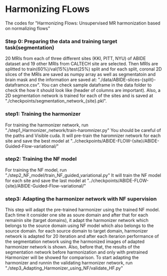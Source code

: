 # Harmonizing FLows

The codes for "Harmonizing Flows: Unsupervised MR harmonization based on normalizing flows"


### Step 0: Preparing the data and training target task(segmentation)

20 MRIs from each of three different sites (KKI, PITT, NYU) of ABIDE dataset and 19 other MRIs from CALTECH site are selected. Then MRIs are splitted to train(60%)/val(15%)/test(25%) split and for each split, coronal 2D slices of the MRIs are saved as numpy array as well as segmentatoin and brain mask and the information are saved at: "./data/ABIDE-slices-{split}-dataframce.csv". You can check sample dataframe in the data folder to check the how it should look like (header of columns are important).
Also, a 2D segmentation network is trained for each of the sites and is saved at "./checkpoints/segmentation_network_{site}.pkl".


### step1: Training the harmonizer
For training the harmonizer network, run "./step1_Harmonizer_network/train-haromnizer.py"
You should be careful of the paths and Visible cuda.
It will pre-train the haromnizer network for each site and save the  best model at "../checkpoints/ABIDE-FLOW-{site}/ABIDE-Guided-Flow-variational/"

### step2: Training the NF model
For training the NF model, run "./step2_NF_model/train_NF_guided_variational.py"
It will train the NF model for each site and save the last model at "../checkpoints/ABIDE-FLOW-{site}/ABIDE-Guided-Flow-variational/"

### step3: Adapting the harmonizer network with NF supervision
This step will adapt the pre-trained harmonizer using the trained NF model. Each time it consider one site as soure domain and after that for each remainin site (target domains), it adapt the harmonizer network which belongs to the source domain using NF model which also belongs to the source domain. for each source domain to target domain, harmonizer network is adapted for 20 iteration and after each iterarion performance of the segmentation network using the harmonized images of adapted harmonizer network is shown. Also, before that, the results of the segmentation network before harmonization and only with pretrained Harmonizer will be showed for comparison. 
To start adapting the harmonizer and runnin the validating harmonizer network, run "./step3_Adapting_Harmonizer_using_NF/validate_HF.py"

